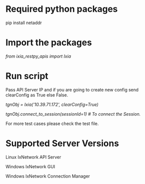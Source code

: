 # Required python packages
pip install netaddr

# Import the packages
*from ixia_restpy_apis import Ixia*

# Run script
Pass API Server IP and if you are going to create new config send clearConfig as True else False.

*tgnObj = Ixia('10.39.71.172', clearConfig=True)*

*tgnObj.connect_to_session(sessionId=1)  # To connect the Session.*

For more test cases please check the test file.

# Supported Server Versions
Linux IxNetwork API Server

Windows IxNetwork GUI

Windows IxNetwork Connection Manager
